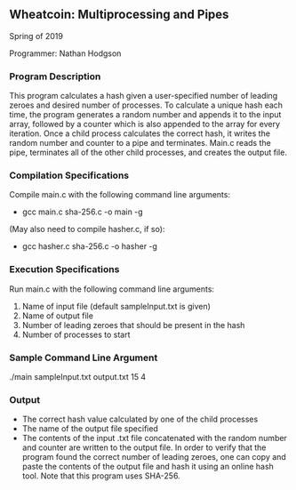 Wheatcoin: Multiprocessing and Pipes
---
Spring of 2019

Programmer:
Nathan Hodgson

### Program Description

This program calculates a hash given a user-specified number of leading zeroes and desired number of processes. To calculate a unique hash each time, the program generates a random number and appends it to the input array, followed by a counter which is also appended to the array for every iteration. Once a child process calculates the correct hash, it writes the random number and counter to a pipe and terminates. Main.c reads the pipe, terminates all of the other child processes, and creates the output file. 

### Compilation Specifications

Compile main.c with the following command line arguments:
- gcc main.c sha-256.c -o main -g

(May also need to compile hasher.c, if so):
- gcc hasher.c sha-256.c -o hasher -g

### Execution Specifications

Run main.c with the following command line arguments:
1. Name of input file (default sampleInput.txt is given)
2. Name of output file
3. Number of leading zeroes that should be present in the hash
4. Number of processes to start

### Sample Command Line Argument

./main sampleInput.txt output.txt 15 4

### Output

- The correct hash value calculated by one of the child processes
- The name of the output file specified
- The contents of the input .txt file concatenated with the random number and counter are written to the output file. In order to verify that the program found the correct number of leading zeroes, one can copy and paste the contents of the output file and hash it using an online hash tool. Note that this program uses SHA-256. 
